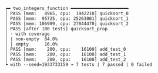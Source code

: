 
    ┍━ two_integers_function ━━━━━━━━━━━━━━━━━━━━━━
    │ PASS [mem:   4965, cpu:  1942210] quicksort_0
    │ PASS [mem:  95725, cpu: 25263001] quicksort_1
    │ PASS [mem: 106989, cpu: 27844470] quicksort_2
    │ PASS [after 100 tests] quicksort_prop
    │ · with coverage
    │ | non-empty  84.0%
    │ | empty      16.0%
    │ PASS [mem:    200, cpu:    16100] add_test_0
    │ PASS [mem:    200, cpu:    16100] add_test_1
    │ PASS [mem:    200, cpu:    16100] add_test_2
    ┕ with --seed=1933733159 → 7 tests | 7 passed | 0 failed


    